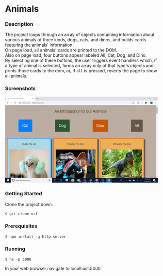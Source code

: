 # Animals  
### Description  
The project loops through an array of objects containing information about various animals of three kinds, dogs, cats, and dinos, and builds cards featuring the animals' information.  
On page load, all animals' cards are printed to the DOM.  
Also on page load, four buttons appear labeled All, Cat, Dog, and Dino.  
By selecting one of these buttons, the user triggers event handlers which, if a type of animal is selected, forms an array only of that type's objects and prints those cards to the dom, or, if `all` is pressed, reverts the page to show all animals.  

### Screenshots  
!["Screenshot of a sample view of the top section of the page. Features title heading, four labeled buttons, and top row of animal cards."](https://raw.githubusercontent.com/sarahjulesthorne/animals/master/images/2019-03-16.png "Screenshot of sample view of page")
### Getting Started  
Clone the project down:  
```  
$ git clone url  
```  
### Prerequisites  
```  
$ npm install -g http-server  
```  
### Running  
```  
$ hs -p 5000  
```  
In your web browser navigate to localhost:5000
